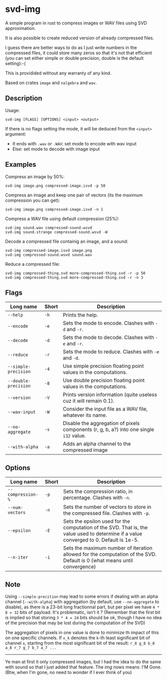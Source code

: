 # svd-img

A simple program in rust to compress images or WAV files using SVD approximation.

It is also possible to create reduced version of already compressed files.

I guess there are better ways to do as I just write numbers in the compressed files, it could store many zeros so that it's not that efficient (you can set either simple or double precision, double is the default setting):-(

This is providided without any warranty of any kind.

Based on crates `image` and `nalgebra` and `wav`.

## Description
Usage:
```
svd-img [FLAGS] [OPTIONS] <input> <output>
```
If there is no flags setting the mode, it will be deduced from the `<input>` argument: 
- It ends with `.wav` or `.WAV`: set mode to encode with wav input
- Else: set mode to decode with image input

## Examples

Compress an image by 50%:

```
svd-img image.png compressed-image.isvd -p 50
```

Compress an image and keep one pair of vectors (its the maximum compression you can get):
```
svd-img image.png compressed-image.isvd -n 1
```

Compress a WAV file using default compression (25%):
```
svd-img sound.wav compressed-sound.wsvd
svd-img sound.strange compressed-sound.wsvd -W
```

Decode a compressed file containig an image, and a sound:
```
svd-img compressed-image.isvd image.png
svd-img compressed-sound.wsvd sound.wav
```

Reduce a compressed file:
```
svd-img compressed-thing.svd more-compressed-thing.svd -r -p 50
svd-img compressed-thing.svd more-compressed-thing.svd -r -n 3
```

## Flags
| Long name   | Short | Description |
| ----------- | ----- | ----------- |
| `--help`    | `-h`    | Prints the help. |
| `--encode`  | `-e`    | Sets the mode to encode. Clashes with `-d` and `-r`. |
| `--decode`  | `-d`    | Sets the mode to decode. Clashes with `-e` and `-r`. |
| `--reduce`  | `-r`    | Sets the mode to reduce. Clashes with `-e` and `-d`. |
| `--simple-precision` | `-4` | Use simple precision floating point values in the computations. |
| `--double-precision` | `-8` | Use double precision floating point values in the computations. |
| `--version` | `-V`    | Prints version information (quite useless cuz it will remain 0.1). |
| `--wav-input` | `-W`  | Consider the input file as a WAV file, whatever its name. |
| `--no-aggregate` | `-s` | Disable the aggregation of pixels components (r, g, b, a?) into one single `i32` value. |
| `--with-alpha` | `-a` | Adds an alpha channel to the compressed image |

## Options
| Long name   | Short | Description |
| ---------   | ----- | ----------- |
| `--compression-%` | `-p` | Sets the compression ratio, in percentage. Clashes with `-n`. |
| `--num-vectors` | `-n` | Sets the number of vectors to store in the compressed file. Clashes with `-p`. |
| `--epsilon` | `-E`  | Sets the epsilon used for the computation of the SVD. That is, the value used to determine if a value converged to 0. Default is 1e-5. |
| `--n-iter`  | `-i`  | Sets the maximum number of iteration allowed for the computation of the SVD. Default is 0 (what means until convergence) |

## Note
Using `--simple-precition` may lead to some errors if dealing with an alpha channel (`--with-alpha`) with aggregation (by default, use `--no-aggregate` to disable), as there is a 23-bit long fractionnal part, but per pixel we have `4 * 8 = 32` bits of payload. It's problematic, isn't it ? (Remember that the first bit is implied so that storing `3 * 4 = 24` bits should be ok, though I have no idea of the precision that may be lost during the computation of the SVD)

The aggregation of pixels in one value is done to minimize th impact of this on one specific channels. If `x_k` denotes the `k`-th least significant bit of channel `x`, starting from the most significant bit of the result: 
`r_8 g_8 b_8 a_8 r_7 g_7 b_7 a_7 ...`


------------------------------
Ye man at first it only compressed images, but I had the idea to do the same with sound so that I just added that feature. The *img* nows means: I'M Gone. (Btw, when I'm gone, no need to wonder if I ever think of you)